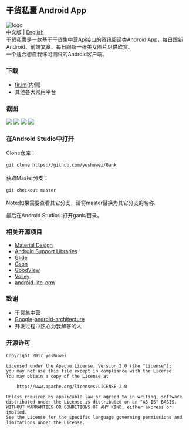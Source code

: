## 干货私囊 Android App
![logo](https://github.com/yeshuwei/Gank/blob/master/art/book.png)<br>
中文版 | [English](https://github.com/yeshuwei/Gank/blob/master/README.md)<br>
干货私囊是一款基于干货集中营Api接口的资讯阅读类Android App，每日跟新Android、前端文章、每日跟新一张美女图片以供欣赏。<br>
一个适合想自我练习测试的Android客户端。
### 下载
* [fir.im](https://fir.im/x1yr)(内侧)
* 其他各大常用平台
### 截图
![](https://github.com/yeshuwei/Gank/blob/master/art/%E6%88%AA%E5%9B%BE1.png)
![](https://github.com/yeshuwei/Gank/blob/master/art/%E6%88%AA%E5%9B%BE2.png)
![](https://github.com/yeshuwei/Gank/blob/master/art/%E6%88%AA%E5%9B%BE3.png)
![](https://github.com/yeshuwei/Gank/blob/master/art/%E6%88%AA%E5%9B%BE4.png)
### 在Android Studio中打开
Clone仓库：<br>
<br>
``
git clone https://github.com/yeshuwei/Gank
``<br>
<br>
获取Master分支：<br>
<br>
``
git checkout master
``<br>
<br>
Note:如果需要查看其它分支，请将master替换为其它分支的名称.

最后在Android Studio中打开gank/目录。


### 相关开源项目

* [Material Design](https://material.io/guidelines/)
* [Android Support Libraries](https://developer.android.com/topic/libraries/support-library/index.html)
* [Glide](https://github.com/bumptech/glide)
* [Gson](https://github.com/google/gson)
* [GoodView](https://github.com/venshine/GoodView)
* [Volley](https://github.com/google/volley)
* [android-lite-orm](https://github.com/litesuits/android-lite-orm)

### 致谢
* [干货集中营](http://gank.io/)
* [Google](https://github.com/googlesamples)-[android-architecture
](https://github.com/googlesamples/android-architecture)
* 开发过程中热心为我解答的人
### 开源许可

    Copyright 2017 yeshuwei

    Licensed under the Apache License, Version 2.0 (the "License");
    you may not use this file except in compliance with the License.
    You may obtain a copy of the License at

        http://www.apache.org/licenses/LICENSE-2.0

    Unless required by applicable law or agreed to in writing, software
    distributed under the License is distributed on an "AS IS" BASIS,
    WITHOUT WARRANTIES OR CONDITIONS OF ANY KIND, either express or implied.
    See the License for the specific language governing permissions and
    limitations under the License.